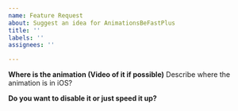 ```yaml
---
name: Feature Request
about: Suggest an idea for AnimationsBeFastPlus
title: ''
labels: ''
assignees: ''

---
```


**Where is the animation (Video of it if possible)**
Describe where the animation is in iOS?


**Do you want to disable it or just speed it up?**